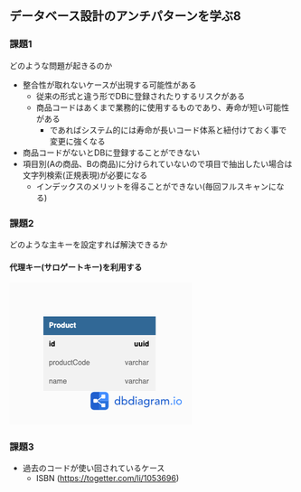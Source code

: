 ## データベース設計のアンチパターンを学ぶ8

### 課題1
どのような問題が起きるのか

- 整合性が取れないケースが出現する可能性がある
  - 従来の形式と違う形でDBに登録されたりするリスクがある
  - 商品コードはあくまで業務的に使用するものであり、寿命が短い可能性がある
    - であればシステム的には寿命が長いコード体系と紐付けておく事で変更に強くなる
- 商品コードがないとDBに登録することができない
- 項目別(Aの商品、Bの商品)に分けられていないので項目で抽出したい場合は文字列検索(正規表現)が必要になる
  - インデックスのメリットを得ることができない(毎回フルスキャンになる)

### 課題2
どのような主キーを設定すれば解決できるか
#### 代理キー(サロゲートキー)を利用する
![image](./antipattern8.png)

### 課題3
- 過去のコードが使い回されているケース
  - ISBN (https://togetter.com/li/1053696)
